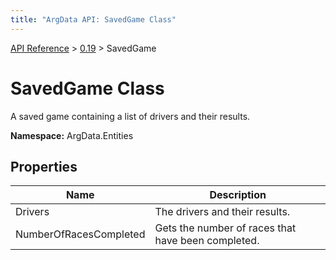 ```yaml
---
title: "ArgData API: SavedGame Class"
---
```


[API Reference](/argdata/api/) &gt; [0.19](/argdata/api/0.19/) &gt; SavedGame

# SavedGame Class

A saved game containing a list of drivers and their results.

**Namespace:** ArgData.Entities

## Properties

<table class="table table-bordered table-striped ">
<thead>
  <tr>
    <th>Name</th>
    <th>Description</th>
  </tr>
</thead>
<tbody>
  <tr>
    <td>Drivers</td>
    <td>The drivers and their results.</td>
  </tr>
  <tr>
    <td>NumberOfRacesCompleted</td>
    <td>Gets the number of races that have been completed.</td>
  </tr>
</tbody>
</table>


